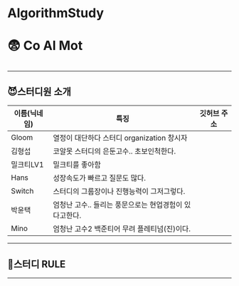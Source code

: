 # AlgorithmStudy 
<h1>😨 Co Al Mot <h1/>   
  
  
  ***
## 😈스터디원 소개
  |이름(닉네임)|특징|깃허브 주소|
|------|---|---|
|Gloom|열정이 대단하다 스터디 organization 창시자||
|김형섭|코알못 스터디의 은둔고수.. 초보인척한다.||
|밀크티LV1|밀크티를 좋아함||
|Hans|성장속도가 빠르고 질문도 많다.||
|Switch|스터디의 그룹장이나 진행능력이 그저그렇다.||
|박윤택|엄청난 고수.. 들리는 풍문으로는 현업경험이 있다고한다.||
|Mino|엄청난 고수2 백준티어 무려 플레티넘(진)이다.||
  
  ***
## 🧐스터디 RULE
  ***

